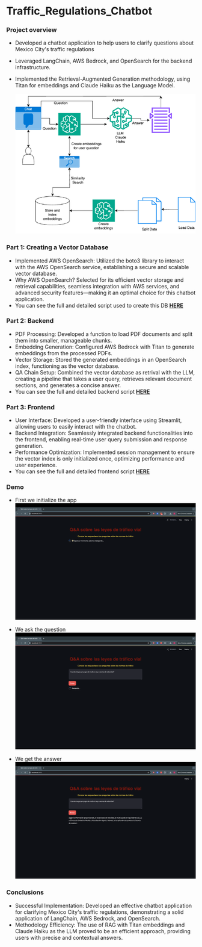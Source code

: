 # Traffic_Regulations_Chatbot


### Project overview
* Developed a chatbot application to help users to clarify questions about Mexico City's traffic regulations
* Leveraged LangChain, AWS Bedrock, and OpenSearch for the backend infrastructure.
* Implemented the Retrieval-Augmented Generation methodology, using Titan for embeddings and Claude Haiku as the Language Model.

  <p align="center">
  <img src="https://github.com/Roberto121c/Traffic_Regulations_Chatbot/blob/main/images/RAG_App.png" alt="RAG_App.png" width="500"/>
</p>


### Part 1: Creating a Vector Database
- Implemented AWS OpenSearch: Utilized the boto3 library to interact with the AWS OpenSearch service, establishing a secure and scalable vector database.
- Why AWS OpenSearch? Selected for its efficient vector storage and retrieval capabilities, seamless integration with AWS services, and advanced security features—making it an optimal choice for this chatbot application.
- You can see the full and detailed script used to create this DB **[HERE](https://github.com/Roberto121c/Traffic_Regulations_Chatbot/blob/main/code/opensearch_db.py)**



### Part 2: Backend
- PDF Processing: Developed a function to load PDF documents and split them into smaller, manageable chunks.
- Embedding Generation: Configured AWS Bedrock with Titan to generate embeddings from the processed PDFs.
- Vector Storage: Stored the generated embeddings in an OpenSearch index, functioning as the vector database.
- QA Chain Setup: Combined the vector database as retrival with the LLM, creating a pipeline that takes a user query, retrieves relevant document sections, and generates a concise answer.
- You can see the full and detailed backend script **[HERE](https://github.com/Roberto121c/Traffic_Regulations_Chatbot/blob/main/code/backend.py)**



### Part 3: Frontend
- User Interface: Developed a user-friendly interface using Streamlit, allowing users to easily interact with the chatbot.
- Backend Integration: Seamlessly integrated backend functionalities into the frontend, enabling real-time user query submission and response generation.
- Performance Optimization: Implemented session management to ensure the vector index is only initialized once, optimizing performance and user experience.
- You can see the full and detailed frontend script **[HERE](https://github.com/Roberto121c/Traffic_Regulations_Chatbot/blob/main/code/frontend.py)**

### Demo

- First we initialize the app
![](https://github.com/Roberto121c/Traffic_Regulations_Chatbot/blob/main/images/rag_app_waiting.png)

- We ask the question
![](https://github.com/Roberto121c/Traffic_Regulations_Chatbot/blob/main/images/rag_app_question.png)

- We get the answer
![](https://github.com/Roberto121c/Traffic_Regulations_Chatbot/blob/main/images/rag_app_answer.png)

### Conclusions
* Successful Implementation: Developed an effective chatbot application for clarifying Mexico City's traffic regulations, demonstrating a solid application of LangChain, AWS Bedrock, and OpenSearch.
* Methodology Efficiency: The use of RAG with Titan embeddings and Claude Haiku as the LLM proved to be an efficient approach, providing users with precise and contextual answers.





